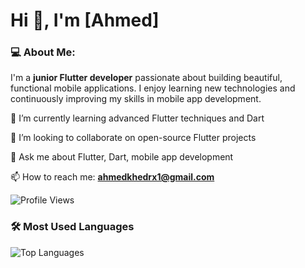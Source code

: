 # Hi 👋, I'm [Ahmed]

### 💻 About Me:
I'm a **junior Flutter developer** passionate about building beautiful, functional mobile applications. I enjoy learning new technologies and continuously improving my skills in mobile app development.

🌱 I’m currently learning advanced Flutter techniques and Dart

👯 I’m looking to collaborate on open-source Flutter projects

💬 Ask me about Flutter, Dart, mobile app development

📫 How to reach me: **[ahmedkhedrx1@gmail.com](mailto:ahmedkhedrx1@gmail.com)**

![Profile Views](https://komarev.com/ghpvc/?username=AhmedKhedr&color=blue)

### 🛠️ Most Used Languages

![Top Languages](https://github-readme-stats.vercel.app/api/top-langs/?username=AhmedKhedr&layout=compact&theme=radical&count_private=true)






